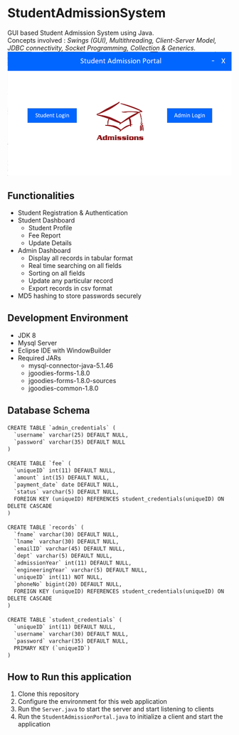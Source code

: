 # StudentAdmissionSystem
GUI based Student Admission System using Java.  
Concepts involved : *Swings (GUI), Multithreading, Client-Server Model, JDBC connectivity, Socket Programming, Collection & Generics.*  
![Home Screen](https://raw.githubusercontent.com/enthussb/StudentAdmissionSystem/master/Student%20Admission%20System/screenshots/Home.png)

## Functionalities
- Student Registration & Authentication
- Student Dashboard
  - Student Profile
  - Fee Report
  - Update Details
- Admin Dashboard
  - Display all records in tabular format
  - Real time searching on all fields
  - Sorting on all fields
  - Update any particular record
  - Export records in csv format
- MD5 hashing to store passwords securely

## Development Environment
- JDK 8
- Mysql Server
- Eclipse IDE with WindowBuilder
- Required JARs
  - mysql-connector-java-5.1.46
  - jgoodies-forms-1.8.0
  - jgoodies-forms-1.8.0-sources
  - jgoodies-common-1.8.0

## Database Schema
```
CREATE TABLE `admin_credentials` (
  `username` varchar(25) DEFAULT NULL,
  `password` varchar(35) DEFAULT NULL
)

CREATE TABLE `fee` (
  `uniqueID` int(11) DEFAULT NULL,
  `amount` int(15) DEFAULT NULL,
  `payment_date` date DEFAULT NULL,
  `status` varchar(5) DEFAULT NULL,
  FOREIGN KEY (uniqueID) REFERENCES student_credentials(uniqueID) ON DELETE CASCADE
)

CREATE TABLE `records` (
  `fname` varchar(30) DEFAULT NULL,
  `lname` varchar(30) DEFAULT NULL,
  `emailID` varchar(45) DEFAULT NULL,
  `dept` varchar(5) DEFAULT NULL,
  `admissionYear` int(11) DEFAULT NULL,
  `engineeringYear` varchar(5) DEFAULT NULL,
  `uniqueID` int(11) NOT NULL,
  `phoneNo` bigint(20) DEFAULT NULL,
  FOREIGN KEY (uniqueID) REFERENCES student_credentials(uniqueID) ON DELETE CASCADE
)

CREATE TABLE `student_credentials` (
  `uniqueID` int(11) DEFAULT NULL,
  `username` varchar(30) DEFAULT NULL,
  `password` varchar(35) DEFAULT NULL,
  PRIMARY KEY (`uniqueID`)
)
```

## How to Run this application
1. Clone this repository
2. Configure the environment for this web application
3. Run the `Server.java` to start the server and start listening to clients
4. Run the `StudentAdmissionPortal.java` to initialize a client and start the application

